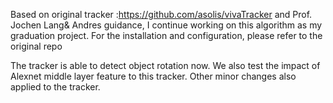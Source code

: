 Based on original tracker :https://github.com/asolis/vivaTracker and Prof. Jochen Lang& Andres guidance, I continue working on this
algorithm as my graduation project.
For the installation and configuration, please refer to the original repo


The tracker is able to detect object rotation now.
We also test the impact of Alexnet middle layer feature to this tracker.
Other minor changes also applied to the tracker.


